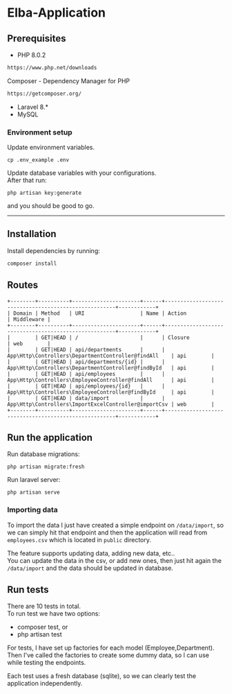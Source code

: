 # Elba-Application
## Prerequisites


* PHP 8.0.2

```bash
https://www.php.net/downloads
```
Composer - Dependency Manager for PHP
```bash
https://getcomposer.org/
```
* Laravel 8.* </br>
* MySQL

### Environment setup 
Update environment variables.

```
cp .env_example .env
```
Update database variables with your configurations. </br>
After that run:
```
php artisan key:generate
```
and you should be good to go.


---
## Installation
Install dependencies by running:
```bash
composer install
```


## Routes
```
+--------+----------+----------------------+------+------------------------------------------------------+------------+
| Domain | Method   | URI                  | Name | Action                                               | Middleware |
+--------+----------+----------------------+------+------------------------------------------------------+------------+
|        | GET|HEAD | /                    |      | Closure                                              | web        |
|        | GET|HEAD | api/departments      |      | App\Http\Controllers\DepartmentController@findAll    | api        |
|        | GET|HEAD | api/departments/{id} |      | App\Http\Controllers\DepartmentController@findById   | api        |
|        | GET|HEAD | api/employees        |      | App\Http\Controllers\EmployeeController@findAll      | api        |
|        | GET|HEAD | api/employees/{id}   |      | App\Http\Controllers\EmployeeController@findById     | api        |
|        | GET|HEAD | data/import          |      | App\Http\Controllers\ImportExcelController@importCsv | web        |
+--------+----------+----------------------+------+------------------------------------------------------+------------+

```

## Run the application
Run database migrations:
```
php artisan migrate:fresh
```

Run laravel server:
```
php artisan serve
```

### Importing data
To import the data I just have created a simple endpoint on `/data/import`, so we can simply hit that endpoint and then the application will read from `employees.csv` which is located in `public` directory.
</br>

The feature supports updating data, adding new data, etc.. </br>
You can update the data in the csv, or add new ones, then just hit again the `/data/import` and the data should be updated in database.




## Run tests
There are 10 tests in total. </br>
To run test we have two options:
* composer test,
or </br>
* php artisan test


For tests, I have set up factories for each model (Employee,Department).
Then I've called the factories to create some dummy data, so I can use while
testing the endpoints. </br>

Each test uses a fresh database (sqlite), so we can clearly test the application independently.





